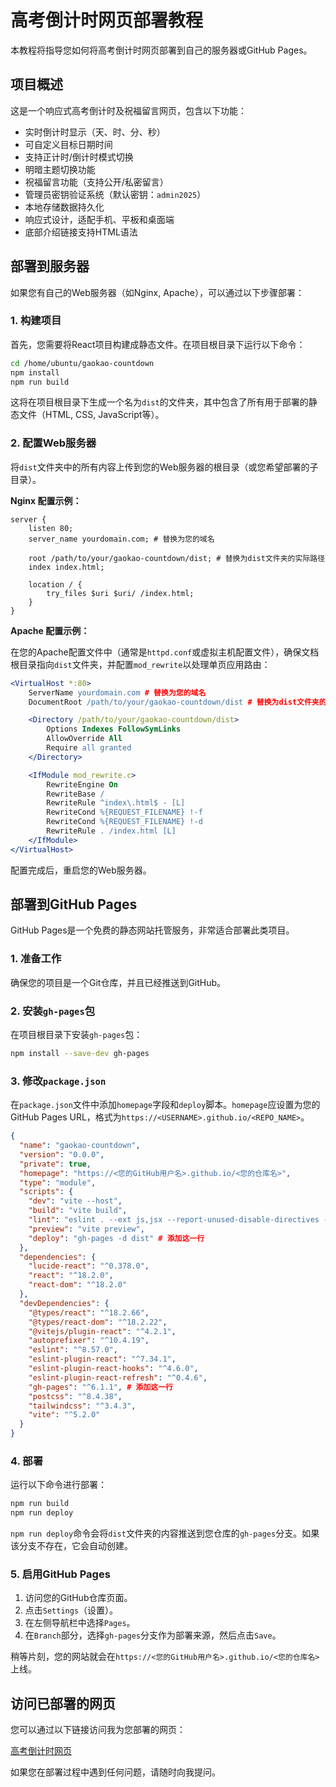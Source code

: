 # 高考倒计时网页部署教程

本教程将指导您如何将高考倒计时网页部署到自己的服务器或GitHub Pages。

## 项目概述

这是一个响应式高考倒计时及祝福留言网页，包含以下功能：
- 实时倒计时显示（天、时、分、秒）
- 可自定义目标日期时间
- 支持正计时/倒计时模式切换
- 明暗主题切换功能
- 祝福留言功能（支持公开/私密留言）
- 管理员密钥验证系统（默认密钥：`admin2025`）
- 本地存储数据持久化
- 响应式设计，适配手机、平板和桌面端
- 底部介绍链接支持HTML语法

## 部署到服务器

如果您有自己的Web服务器（如Nginx, Apache），可以通过以下步骤部署：

### 1. 构建项目

首先，您需要将React项目构建成静态文件。在项目根目录下运行以下命令：

```bash
cd /home/ubuntu/gaokao-countdown
npm install
npm run build
```

这将在项目根目录下生成一个名为`dist`的文件夹，其中包含了所有用于部署的静态文件（HTML, CSS, JavaScript等）。

### 2. 配置Web服务器

将`dist`文件夹中的所有内容上传到您的Web服务器的根目录（或您希望部署的子目录）。

**Nginx 配置示例：**

```nginx
server {
    listen 80;
    server_name yourdomain.com; # 替换为您的域名

    root /path/to/your/gaokao-countdown/dist; # 替换为dist文件夹的实际路径
    index index.html;

    location / {
        try_files $uri $uri/ /index.html;
    }
}
```

**Apache 配置示例：**

在您的Apache配置文件中（通常是`httpd.conf`或虚拟主机配置文件），确保文档根目录指向`dist`文件夹，并配置`mod_rewrite`以处理单页应用路由：

```apache
<VirtualHost *:80>
    ServerName yourdomain.com # 替换为您的域名
    DocumentRoot /path/to/your/gaokao-countdown/dist # 替换为dist文件夹的实际路径

    <Directory /path/to/your/gaokao-countdown/dist>
        Options Indexes FollowSymLinks
        AllowOverride All
        Require all granted
    </Directory>

    <IfModule mod_rewrite.c>
        RewriteEngine On
        RewriteBase /
        RewriteRule ^index\.html$ - [L]
        RewriteCond %{REQUEST_FILENAME} !-f
        RewriteCond %{REQUEST_FILENAME} !-d
        RewriteRule . /index.html [L]
    </IfModule>
</VirtualHost>
```

配置完成后，重启您的Web服务器。

## 部署到GitHub Pages

GitHub Pages是一个免费的静态网站托管服务，非常适合部署此类项目。

### 1. 准备工作

确保您的项目是一个Git仓库，并且已经推送到GitHub。

### 2. 安装`gh-pages`包

在项目根目录下安装`gh-pages`包：

```bash
npm install --save-dev gh-pages
```

### 3. 修改`package.json`

在`package.json`文件中添加`homepage`字段和`deploy`脚本。`homepage`应设置为您的GitHub Pages URL，格式为`https://<USERNAME>.github.io/<REPO_NAME>`。

```json
{
  "name": "gaokao-countdown",
  "version": "0.0.0",
  "private": true,
  "homepage": "https://<您的GitHub用户名>.github.io/<您的仓库名>",
  "type": "module",
  "scripts": {
    "dev": "vite --host",
    "build": "vite build",
    "lint": "eslint . --ext js,jsx --report-unused-disable-directives --max-warnings 0",
    "preview": "vite preview",
    "deploy": "gh-pages -d dist" # 添加这一行
  },
  "dependencies": {
    "lucide-react": "^0.378.0",
    "react": "^18.2.0",
    "react-dom": "^18.2.0"
  },
  "devDependencies": {
    "@types/react": "^18.2.66",
    "@types/react-dom": "^18.2.22",
    "@vitejs/plugin-react": "^4.2.1",
    "autoprefixer": "^10.4.19",
    "eslint": "^8.57.0",
    "eslint-plugin-react": "^7.34.1",
    "eslint-plugin-react-hooks": "^4.6.0",
    "eslint-plugin-react-refresh": "^0.4.6",
    "gh-pages": "^6.1.1", # 添加这一行
    "postcss": "^8.4.38",
    "tailwindcss": "^3.4.3",
    "vite": "^5.2.0"
  }
}
```

### 4. 部署

运行以下命令进行部署：

```bash
npm run build
npm run deploy
```

`npm run deploy`命令会将`dist`文件夹的内容推送到您仓库的`gh-pages`分支。如果该分支不存在，它会自动创建。

### 5. 启用GitHub Pages

1. 访问您的GitHub仓库页面。
2. 点击`Settings`（设置）。
3. 在左侧导航栏中选择`Pages`。
4. 在`Branch`部分，选择`gh-pages`分支作为部署来源，然后点击`Save`。

稍等片刻，您的网站就会在`https://<您的GitHub用户名>.github.io/<您的仓库名>`上线。

## 访问已部署的网页

您可以通过以下链接访问我为您部署的网页：

[高考倒计时网页](https://lqkcstho.manus.space)

如果您在部署过程中遇到任何问题，请随时向我提问。

